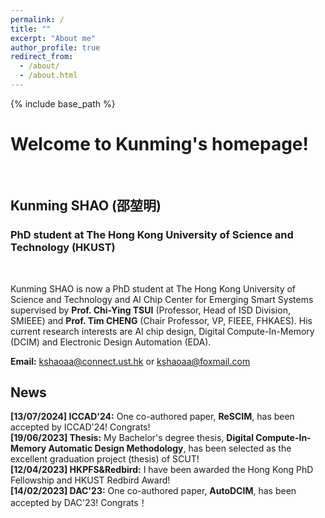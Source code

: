 ```yaml
---
permalink: /
title: ""
excerpt: "About me"
author_profile: true
redirect_from: 
  - /about/
  - /about.html
---
```



{% include base_path %}
# Welcome to Kunming's homepage!
&emsp;
## Kunming SHAO (邵堃明)
### PhD student at The Hong Kong University of Science and Technology (HKUST)
&emsp;

Kunming SHAO is now a PhD student at The Hong Kong University of Science and Technology and AI Chip Center for Emerging Smart Systems supervised by **Prof. Chi-Ying TSUI** (Professor, Head of ISD Division, SMIEEE) and **Prof. Tim CHENG** (Chair Professor, VP, FIEEE, FHKAES). His current research interests are AI chip design, Digital Compute-In-Memory (DCIM) and Electronic Design Automation (EDA).


**Email:** kshaoaa@connect.ust.hk or kshaoaa@foxmail.com



## News
**[13/07/2024] ICCAD'24:** One co-authored paper, **ReSCIM**, has been accepted by ICCAD'24! Congrats! \
**[19/06/2023] Thesis:** My Bachelor's degree thesis, **Digital Compute-In-Memory Automatic Design Methodology**, has been selected as the excellent graduation project (thesis) of SCUT! \
**[12/04/2023] HKPFS&Redbird:** I have been awarded the Hong Kong PhD Fellowship and HKUST Redbird Award! \
**[14/02/2023] DAC'23:** One co-authored paper, **AutoDCIM**, has been accepted by DAC'23! Congrats！
